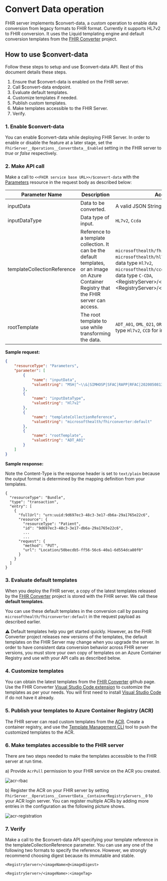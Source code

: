 # Convert Data operation

FHIR server implements $convert-data, a custom operation to enable data conversion from legacy formats to FHIR format. Currently it supports HL7v2 to FHIR conversion. It uses the Liquid templating engine and default conversion templates from the [FHIR Converter](https://github.com/microsoft/FHIR-Converter/) project. 

## How to use $convert-data

Follow these steps to setup and use $convert-data API. Rest of this document details these steps. 

1. Ensure that $convert-data is enabled on the FHIR server.
1. Call $convert-data endpoint.
1. Evaluate default templates.
1. Customize templates if needed.
1. Publish custom templates.
1. Make templates accessible to the FHIR Server.
1. Verify.

### 1. Enable $convert-data
You can enable $convert-data while deploying FHIR Server. In order to enable or disable the feature at a later stage, set the `FhirServer__Operations__ConvertData__Enabled` setting in the FHIR server to _true_ or _false_ respectively.

### 2. Make API call
Make a call to ```<<FHIR service base URL>>/$convert-data``` with the [Parameters](http://hl7.org/fhir/parameters.html) resource in the request body as described below:

| Parameter Name      | Description | Accepted values |
| ----------- | ----------- | ----------- |
| inputData      | Data to be converted. | A valid JSON String|
| inputDataType   | Data type of input. | ```HL7v2```, ``Ccda`` |
| templateCollectionReference | Reference to a template collection. It can be the default templates, or an image on Azure Container Registry that the FHIR server can access. | ```microsofthealth/fhirconverter:default``` or ``microsofthealth/hl7v2templates:default`` for input data type ``Hl7v2``, ``microsofthealth/ccdatemplates:default`` for input data type ``C-CDA``, \<RegistryServer\>/\<imageName\>@\<imageDigest\>, \<RegistryServer\>/\<imageName\>:\<imageTag\> |
| rootTemplate | The root template to use while transforming the data. | ```ADT_A01```, ```OML_O21```, ```ORU_R01```, ```VXU_V04``` for input data type ``Hl7v2``, ``CCD`` for input data type ``Ccda`` |

**Sample request:**
```json
{
    "resourceType": "Parameters",
    "parameter": [
        {
            "name": "inputData",
            "valueString": "MSH|^~\\&|SIMHOSP|SFAC|RAPP|RFAC|20200508131015||ADT^A01|517|T|2.3|||AL||44|ASCII\nEVN|A01|20200508131015|||C005^Whittingham^Sylvia^^^Dr^^^DRNBR^PRSNL^^^ORGDR|\nPID|1|3735064194^^^SIMULATOR MRN^MRN|3735064194^^^SIMULATOR MRN^MRN~2021051528^^^NHSNBR^NHSNMBR||Kinmonth^Joanna^Chelsea^^Ms^^CURRENT||19870624000000|F|||89 Transaction House^Handmaiden Street^Wembley^^FV75 4GJ^GBR^HOME||020 3614 5541^HOME|||||||||C^White - Other^^^||||||||\nPD1|||FAMILY PRACTICE^^12345|\nPV1|1|I|OtherWard^MainRoom^Bed 183^Simulated Hospital^^BED^Main Building^4|28b|||C005^Whittingham^Sylvia^^^Dr^^^DRNBR^PRSNL^^^ORGDR|||CAR|||||||||16094728916771313876^^^^visitid||||||||||||||||||||||ARRIVED|||20200508131015||"
        },
        {
            "name": "inputDataType",
            "valueString": "Hl7v2"
        },
        {
            "name": "templateCollectionReference",
            "valueString": "microsofthealth/fhirconverter:default"
        },
        {
            "name": "rootTemplate",
            "valueString": "ADT_A01"
        }
    ]
}
```

**Sample response:**

Note the Content-Type is the response header is set to `text/plain` because the output format is determined by the mapping definition from your templates.

```
{
  "resourceType": "Bundle",
  "type": "transaction",
  "entry": [
    {
      "fullUrl": "urn:uuid:9d697ec3-48c3-3e17-db6a-29a1765e22c6",
      "resource": {
        "resourceType": "Patient",
        "id": "9d697ec3-48c3-3e17-db6a-29a1765e22c6",
        ...
        ...
      "request": {
        "method": "PUT",
        "url": "Location/50becdb5-ff56-56c6-40a1-6d554dca80f0"
      }
    }
  ]
}
```

### 3. Evaluate default templates
When you deploy the FHIR server, a copy of the latest templates released by the [FHIR Converter](https://github.com/microsoft/FHIR-Converter/) project is stored with the FHIR server. We call these **default templates**.

You can use these default templates in the conversion call by passing ```microsofthealth/fhirconverter:default``` in the request payload as described earlier.

⚠ Default templates help you get started quickly. However, as the FHIR Converter project releases new versions of the templates, the default templates on the FHIR Server may change when you upgrade the server. In order to have consistent data conversion behavior across FHIR server versions, you must store your own copy of templates on an Azure Container Registry and use with your API calls as described below.

### 4. Customize templates

You can obtain the latest templates from the [FHIR Converter](https://github.com/microsoft/FHIR-Converter/tree/main/data) github page. Use the FHIR Converter [Visual Studio Code extension](https://marketplace.visualstudio.com/items?itemName=ms-azuretools.vscode-health-fhir-converter) to customize the templates as per your needs. You will first need to install [Visual Studio Code](https://code.visualstudio.com/) if do not have it already.

### 5. Publish your templates to Azure Container Registry (ACR)
The FHIR server can read custom templates from the [ACR](https://azure.microsoft.com/en-us/services/container-registry/). Create a container registry, and use the [Template Management CLI](https://github.com/microsoft/FHIR-Converter/blob/main/docs/TemplateManagementCLI.md) tool to push the customized templates to the ACR.

### 6. Make templates accessible to the FHIR server

There are two steps needed to make the templates accessible to the FHIR server at run time.

a) Provide `AcrPull` permission to your FHIR service on the ACR you created.

![acr-rbac](./images/convert-data/acr-rbac.png)&nbsp;


b) Register the ACR on your FHIR server by setting `FhirServer__Operations__ConvertData__ContainerRegistryServers__0` to your ACR login server. You can register multiple ACRs by adding more entries in the configuration as the following picture shows.  

![acr-registration](./images/convert-data/acr-registration.png)&nbsp;

### 7. Verify

Make a call to the $convert-data API specifying your template reference in the templateCollectionReference parameter. You can use any one of the following two formats to specify the reference. However, we strongly recommend choosing digest because its immutable and stable.

`<RegistryServer>/<imageName>@<imageDigest>`

`<RegistryServer>/<imageName>:<imageTag>` 